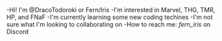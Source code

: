 -Hi! I'm @DracoTodoroki or Fern/Iris
-I'm interested in Marvel, THG, TMR, HP, and FNaF
-I'm currently learning some new coding techines
-I'm not sure what I'm looking to collaborating on
-How to reach me: _fern_iris_ on Discord

<!---
DracoTodoroki/DracoTodoroki is a ✨ special ✨ repository because its `README.md` (this file) appears on your GitHub profile.
You can click the Preview link to take a look at your changes.
--->
